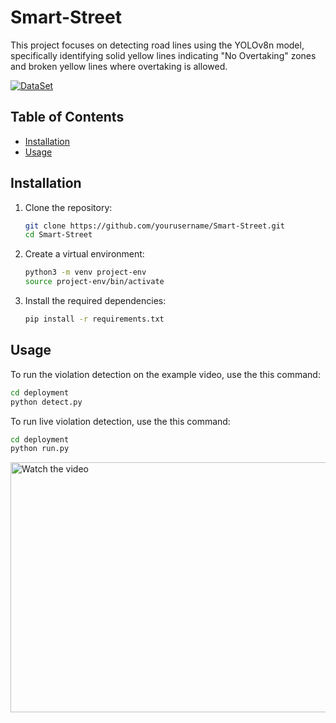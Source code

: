 # Smart-Street
This project focuses on detecting road lines using the YOLOv8n model, specifically identifying solid yellow lines indicating "No Overtaking" zones and broken yellow lines where overtaking is allowed.

[![DataSet](https://raw.githubusercontent.com/roboflow-ai/notebooks/main/assets/badges/roboflow.svg)](https://universe.roboflow.com/capstoneteam/road-lines-segmentation-3)

## Table of Contents

- [Installation](#installation)
- [Usage](#usage)

## Installation

1. Clone the repository:
    ```bash
    git clone https://github.com/yourusername/Smart-Street.git
    cd Smart-Street
    ```

2. Create a virtual environment:
    ```bash
    python3 -m venv project-env
    source project-env/bin/activate
    ```

3. Install the required dependencies:
    ```bash
    pip install -r requirements.txt
    ```

## Usage

To run the violation detection on the example video, use the this command:
```bash
cd deployment
python detect.py
```

To run live violation detection, use the this command:
```bash
cd deployment
python run.py
```

<a href="https://www.youtube.com/watch?v=_5nmKUGjOls" target="_blank">
  <img src="https://img.youtube.com/vi/_5nmKUGjOls/maxresdefault.jpg" alt="Watch the video" width="600" height="400">
</a>